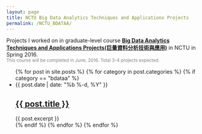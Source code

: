 ```yaml
---
layout: page
title: NCTU Big Data Analytics Techniques and Applications Projects
permalink: /NCTU_BDATAA/
---
```


Projects I worked on in graduate-level course [__Big Data Analytics Techniques and Applications Projects(巨量資料分析技術與應用)__](https://course.nctu.edu.tw/Course/CrsOutline/show.asp?Acy=104&Sem=2&CrsNo=5253) in NCTU in Spring 2016.<br/>
<small><font color="gray">This course will be completed in June, 2016. Total 3-4 projects expected.</font></small>

<ul class="post-list">
{% for post in site.posts %}
{% for category in post.categories %}
{% if category == "bdataa" %}
<li>
<span class="post-meta">{{ post.date | date: "%b %-d, %Y" }}</span>
<h2>
<a class="post-link" href="{{ post.url | prepend: site.baseurl }}">{{ post.title }}</a>
</h2>
{{ post.excerpt }}
</li>
{% endif %}
{% endfor %}
{% endfor %}
</ul>